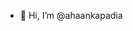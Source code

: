 - 👋 Hi, I’m @ahaankapadia

<!---
ahaankapadia/ahaankapadia is a ✨ special ✨ repository because its `README.md` (this file) appears on your GitHub profile.
You can click the Preview link to take a look at your changes.
--->
